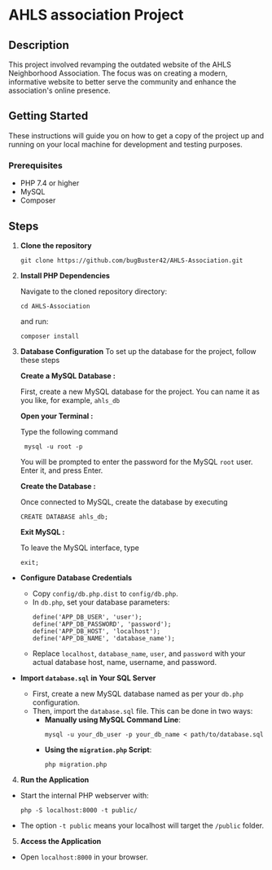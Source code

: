 # AHLS association Project

## Description
This project involved revamping the outdated website of the AHLS Neighborhood Association. The focus was on creating a modern, informative website to better serve the community and enhance the association's online presence.

## Getting Started

These instructions will guide you on how to get a copy of the project up and running on your local machine for development and testing purposes.

### Prerequisites
- PHP 7.4 or higher
- MySQL
- Composer

## Steps

1. **Clone the repository**
    ```
    git clone https://github.com/bugBuster42/AHLS-Association.git
    ```

2. **Install PHP Dependencies**
   
    Navigate to the cloned repository directory:
    ```
    cd AHLS-Association
    ```
    and run:
    ```
    composer install
    ```


3. **Database Configuration**
To set up the database for the project, follow these steps

    **Create a MySQL Database :**
   
   First, create a new MySQL database for the project. You can name it as you like, for example, `ahls_db`
  
     **Open your Terminal :**
   
   Type the following command
   ```
    mysql -u root -p
   ```
   
     You will be prompted to enter the password for the MySQL `root` user.
    Enter it, and press Enter.
       
     **Create the Database :**
   
     Once connected to MySQL, create the database by executing
   ```
   CREATE DATABASE ahls_db;
   ```
     **Exit MySQL :**
   
     To leave the MySQL interface, type
   ```
   exit;
    ```
- **Configure Database Credentials**
  - Copy `config/db.php.dist` to `config/db.php`.
  - In `db.php`, set your database parameters:
    ```
    define('APP_DB_USER', 'user');
    define('APP_DB_PASSWORD', 'password');
    define('APP_DB_HOST', 'localhost');
    define('APP_DB_NAME', 'database_name');

    ```
  - Replace `localhost`, `database_name`, `user`, and `password` with your actual database host, name, username, and password.

- **Import `database.sql` in Your SQL Server**
  - First, create a new MySQL database named as per your `db.php` configuration.
  - Then, import the `database.sql` file. This can be done in two ways:
    - **Manually using MySQL Command Line**:
      ```
      mysql -u your_db_user -p your_db_name < path/to/database.sql
      ```
    - **Using the `migration.php` Script**:
      ```
      php migration.php
      ```

4. **Run the Application**
- Start the internal PHP webserver with:
  ```
  php -S localhost:8000 -t public/
  ```
- The option `-t public` means your localhost will target the `/public` folder.

5. **Access the Application**
- Open `localhost:8000` in your browser.



